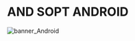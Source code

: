 # AND SOPT ANDROID
![banner_Android](https://github.com/user-attachments/assets/e43e7eba-b236-4426-9c81-da5d2581cb49)